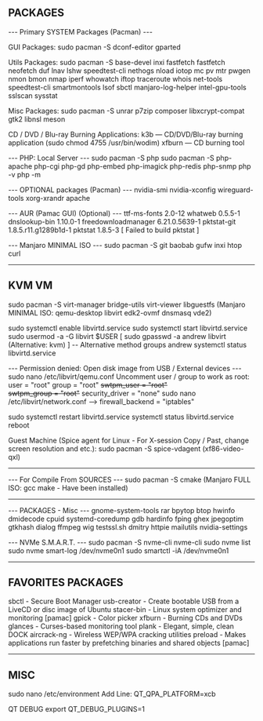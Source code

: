 ## PACKAGES

--- Primary SYSTEM Packages (Pacman) ---

GUI Packages:
sudo pacman -S dconf-editor gparted

Utils Packages:
sudo pacman -S base-devel inxi fastfetch fastfetch neofetch duf lnav lshw speedtest-cli nethogs nload iotop mc pv mtr pwgen nmon bmon nmap iperf whowatch iftop traceroute whois net-tools speedtest-cli smartmontools lsof sbctl manjaro-log-helper intel-gpu-tools sslscan sysstat

Misc Packages:
sudo pacman -S unrar p7zip composer libxcrypt-compat gtk2 libnsl meson

CD / DVD / Blu-ray Burning Applications:
k3b — CD/DVD/Blu-ray burning application (sudo chmod 4755 /usr/bin/wodim)
xfburn — CD burning tool

--- PHP: Local Server ---
sudo pacman -S php
sudo pacman -S php-apache php-cgi php-gd php-embed php-imagick php-redis php-snmp
php -v
php -m

--- OPTIONAL packages (Pacman) ---
nvidia-smi nvidia-xconfig wireguard-tools xorg-xrandr apache

--- AUR (Pamac GUI) (Optional) ---
ttf-ms-fonts 			2.0-12
whatweb 				0.5.5-1
dnslookup-bin 			1.10.0-1
freedownloadmanager 	6.21.0.5639-1
pktstat-git 			1.8.5.r11.g1289b1d-1
pktstat 				1.8.5-3 [ Failed to build pktstat ]

--- Manjaro MINIMAL ISO ---
sudo pacman -S git baobab gufw inxi htop curl

___

## KVM VM

sudo pacman -S virt-manager bridge-utils virt-viewer libguestfs
(Manjaro MINIMAL ISO: qemu-desktop libvirt edk2-ovmf dnsmasq vde2)

sudo systemctl enable libvirtd.service
sudo systemctl start libvirtd.service
sudo usermod -a -G libvirt $USER
[ sudo gpasswd -a andrew libvirt (Alternative: kvm) ] -- Alternative method
groups andrew
systemctl status libvirtd.service

--- Permission denied: Open disk image from USB / External devices ---
sudo nano /etc/libvirt/qemu.conf
Uncomment user / group to work as root:
user = "root"
group = "root"
~~swtpm_user = "root"~~  
~~swtpm_group = "root"~~
security_driver = "none"
sudo nano /etc/libvirt/network.conf --> firewall_backend = "iptables"

sudo systemctl restart libvirtd.service
systemctl status libvirtd.service
reboot

Guest Machine (Spice agent for Linux - For X-session
Copy / Past, change screen resolution and etc.):
sudo pacman -S spice-vdagent (xf86-video-qxl)

___

--- For Compile From SOURCES ---
sudo pacman -S cmake (Manjaro FULL ISO: gcc make - Have been installed)

___

--- PACKAGES - Misc ---
gnome-system-tools rar bpytop btop
hwinfo dmidecode cpuid systemd-coredump gdb hardinfo fping
ghex jpegoptim gtkhash dialog ffmpeg
wig testssl.sh dmitry httpie
mailutils
nvidia-settings

--- NVMe S.M.A.R.T. ---
sudo pacman -S nvme-cli nvme-cli
sudo nvme list
sudo nvme smart-log /dev/nvme0n1
sudo smartctl -iA /dev/nvme0n1

___

## FAVORITES PACKAGES ####################

sbctl - Secure Boot Manager
usb-creator - Create bootable USB from a LiveCD or disc image of Ubuntu
stacer-bin - Linux system optimizer and monitoring [pamac]
gpick - Color picker
xfburn - Burning CDs and DVDs
glances - Curses-based monitoring tool
plank - Elegant, simple, clean DOCK
aircrack-ng - Wireless WEP/WPA cracking utilities
preload - Makes applications run faster by prefetching binaries and shared objects [pamac]

___

## MISC

sudo nano /etc/environment
Add Line:
QT_QPA_PLATFORM=xcb

QT DEBUG
export QT_DEBUG_PLUGINS=1